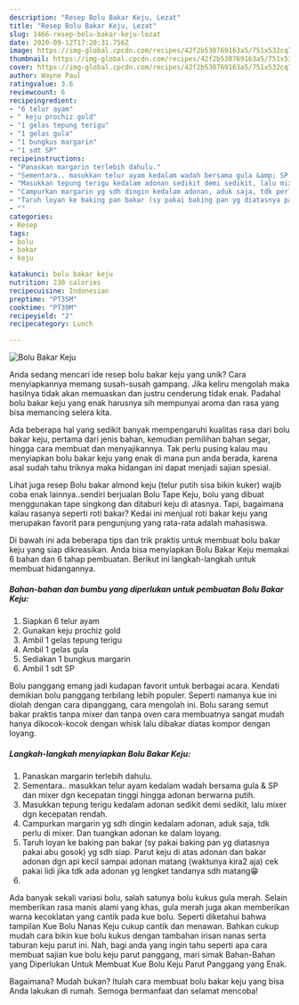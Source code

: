 ```yaml
---
description: "Resep Bolu Bakar Keju, Lezat"
title: "Resep Bolu Bakar Keju, Lezat"
slug: 1466-resep-bolu-bakar-keju-lezat
date: 2020-09-12T17:20:31.756Z
image: https://img-global.cpcdn.com/recipes/42f2b530769163a5/751x532cq70/bolu-bakar-keju-foto-resep-utama.jpg
thumbnail: https://img-global.cpcdn.com/recipes/42f2b530769163a5/751x532cq70/bolu-bakar-keju-foto-resep-utama.jpg
cover: https://img-global.cpcdn.com/recipes/42f2b530769163a5/751x532cq70/bolu-bakar-keju-foto-resep-utama.jpg
author: Wayne Paul
ratingvalue: 3.6
reviewcount: 6
recipeingredient:
- "6 telur ayam"
- " keju prochiz gold"
- "1 gelas tepung terigu"
- "1 gelas gula"
- "1 bungkus margarin"
- "1 sdt SP"
recipeinstructions:
- "Panaskan margarin terlebih dahulu."
- "Sementara.. masukkan telur ayam kedalam wadah bersama gula &amp; SP dan mixer dgn kecepatan tinggi hingga adonan berwarna putih."
- "Masukkan tepung terigu kedalam adonan sedikit demi sedikit, lalu mixer dgn kecepatan rendah."
- "Campurkan margarin yg sdh dingin kedalam adonan, aduk saja, tdk perlu di mixer. Dan tuangkan adonan ke dalam loyang."
- "Taruh loyan ke baking pan bakar (sy pakai baking pan yg diatasnya pakai abu gosok) yg sdh siap. Parut keju di atas adonan dan bakar adonan dgn api kecil sampai adonan matang (waktunya kira2 aja) cek pakai lidi jika tdk ada adonan yg lengket tandanya sdh matang😁"
- ""
categories:
- Resep
tags:
- bolu
- bakar
- keju

katakunci: bolu bakar keju 
nutrition: 230 calories
recipecuisine: Indonesian
preptime: "PT35M"
cooktime: "PT39M"
recipeyield: "2"
recipecategory: Lunch

---
```



![Bolu Bakar Keju](https://img-global.cpcdn.com/recipes/42f2b530769163a5/751x532cq70/bolu-bakar-keju-foto-resep-utama.jpg)

Anda sedang mencari ide resep bolu bakar keju yang unik? Cara menyiapkannya memang susah-susah gampang. Jika keliru mengolah maka hasilnya tidak akan memuaskan dan justru cenderung tidak enak. Padahal bolu bakar keju yang enak harusnya sih mempunyai aroma dan rasa yang bisa memancing selera kita.

Ada beberapa hal yang sedikit banyak mempengaruhi kualitas rasa dari bolu bakar keju, pertama dari jenis bahan, kemudian pemilihan bahan segar, hingga cara membuat dan menyajikannya. Tak perlu pusing kalau mau menyiapkan bolu bakar keju yang enak di mana pun anda berada, karena asal sudah tahu triknya maka hidangan ini dapat menjadi sajian spesial.

Lihat juga resep Bolu bakar almond keju (telur putih sisa bikin kuker) wajib coba enak lainnya..sendiri berjualan Bolu Tape Keju, bolu yang dibuat menggunakan tape singkong dan ditaburi keju di atasnya. Tapi, bagaimana kalau rasanya seperti roti bakar? Kedai ini menjual roti bakar keju yang merupakan favorit para pengunjung yang rata-rata adalah mahasiswa.


Di bawah ini ada beberapa tips dan trik praktis untuk membuat bolu bakar keju yang siap dikreasikan. Anda bisa menyiapkan Bolu Bakar Keju memakai 6 bahan dan 6 tahap pembuatan. Berikut ini langkah-langkah untuk membuat hidangannya.

<!--inarticleads1-->

##### Bahan-bahan dan bumbu yang diperlukan untuk pembuatan Bolu Bakar Keju:

1. Siapkan 6 telur ayam
1. Gunakan  keju prochiz gold
1. Ambil 1 gelas tepung terigu
1. Ambil 1 gelas gula
1. Sediakan 1 bungkus margarin
1. Ambil 1 sdt SP


Bolu panggang emang jadi kudapan favorit untuk berbagai acara. Kendati demikian bolu panggang terbilang lebih populer. Seperti namanya kue ini diolah dengan cara dipanggang, cara mengolah ini. Bolu sarang semut bakar praktis tanpa mixer dan tanpa oven cara membuatnya sangat mudah hanya dikocok-kocok dengan whisk lalu dibakar diatas kompor dengan loyang. 

<!--inarticleads2-->

##### Langkah-langkah menyiapkan Bolu Bakar Keju:

1. Panaskan margarin terlebih dahulu.
1. Sementara.. masukkan telur ayam kedalam wadah bersama gula &amp; SP dan mixer dgn kecepatan tinggi hingga adonan berwarna putih.
1. Masukkan tepung terigu kedalam adonan sedikit demi sedikit, lalu mixer dgn kecepatan rendah.
1. Campurkan margarin yg sdh dingin kedalam adonan, aduk saja, tdk perlu di mixer. Dan tuangkan adonan ke dalam loyang.
1. Taruh loyan ke baking pan bakar (sy pakai baking pan yg diatasnya pakai abu gosok) yg sdh siap. Parut keju di atas adonan dan bakar adonan dgn api kecil sampai adonan matang (waktunya kira2 aja) cek pakai lidi jika tdk ada adonan yg lengket tandanya sdh matang😁
1. 


Ada banyak sekali variasi bolu, salah satunya bolu kukus gula merah. Selain memberikan rasa manis alami yang khas, gula merah juga akan memberikan warna kecoklatan yang cantik pada kue bolu. Seperti diketahui bahwa tampilan Kue Bolu Nanas Keju cukup cantik dan menawan. Bahkan cukup mudah cara bikin kue bolu kukus dengan tambahan irisan nanas serta taburan keju parut ini. Nah, bagi anda yang ingin tahu seperti apa cara membuat sajian kue bolu keju parut panggang, mari simak Bahan-Bahan yang Diperlukan Untuk Membuat Kue Bolu Keju Parut Panggang yang Enak. 

Bagaimana? Mudah bukan? Itulah cara membuat bolu bakar keju yang bisa Anda lakukan di rumah. Semoga bermanfaat dan selamat mencoba!
